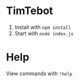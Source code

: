 # TimTebot

1) Install with `npm install`
2) Start with `node index.js`

# Help
View commands with `!help`
